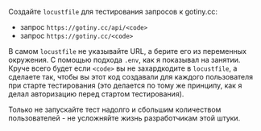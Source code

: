 Создайте `locustfile` для тестирования запросов к gotiny.cc:
- запрос `https://gotiny.cc/api/<code>`
- запрос `https://gotiny.cc/<code>`

В самом `locustfile` не указывайте URL, а берите его из переменных окружения. С помощью подхода `.env`, как я показывал на занятии.  
Круче всего будет если `<code>` вы не захардкодите в `locustfile`, а сделаете так, чтобы вы этот код создавали для каждого пользователя при старте тестирования (это делается по тому же принципу, как я делал авторизацию перед стартом тестирования).  

Только не запускайте тест надолго и сбольшим количеством пользователей - не усложняйте жизнь разработчикам этой штуки.